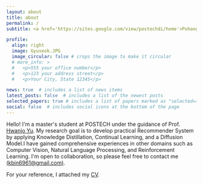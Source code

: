 ```yaml
---
layout: about
title: about
permalink: /
subtitle: <a href='https://sites.google.com/view/postechdi/home'>Pohang University of Science and Technology (POSTECH)</a> <br> 77, Cheongam-ro, Nam-gu, Pohang-si, Gyeongsangbuk-do, the Republic of Korea #. Contacts. Moto. Etc.

profile:
  align: right
  image: Gyuseok.JPG
  image_circular: false # crops the image to make it circular
  # more_info: >
  #   <p>555 your office number</p>
  #   <p>123 your address street</p>
  #   <p>Your City, State 12345</p>

news: true  # includes a list of news items
latest_posts: false  # includes a list of the newest posts
selected_papers: true # includes a list of papers marked as "selected={true}"
social: false  # includes social icons at the bottom of the page
---
```

Hello! I'm a master's student at POSTECH under the guidance of Prof. <a href="https://sites.google.com/view/postechdi/member/faculty">Hwanjo Yu</a>. My research goal is to develop practical Recommender System by applying Knowledge Distillation, Continual Learning, and a Diffusion Model.I have gained comprehensive experiences in other domains such as Computer Vision, Natural Language Processing, and Reinforcement Learning. I'm open to collaboration, so please feel free to contact me <u>(kbin6961@gmail.com)</u>.

For your reference, I attached my <a href="/assets/pdf/CV(Gyuseok_Lee).pdf">CV</a>.



<!-- Write your biography here. Tell the world about yourself. Link to your favorite [subreddit](http://reddit.com). You can put a picture in, too. The code is already in, just name your picture `prof_pic.jpg` and put it in the `img/` folder.

Put your address / P.O. box / other info right below your picture. You can also disable any of these elements by editing `profile` property of the YAML header of your `_pages/about.md`. Edit `_bibliography/papers.bib` and Jekyll will render your [publications page](/al-folio/publications/) automatically.

Link to your social media connections, too. This theme is set up to use [Font Awesome icons](https://fontawesome.com/) and [Academicons](https://jpswalsh.github.io/academicons/), like the ones below. Add your Facebook, Twitter, LinkedIn, Google Scholar, or just disable all of them. -->